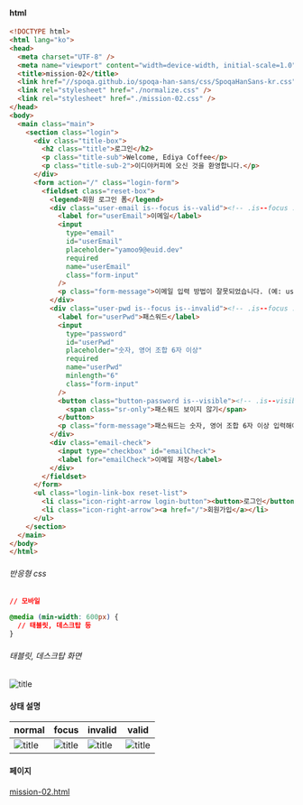 
#### html
```html
<!DOCTYPE html>
<html lang="ko">
<head>
  <meta charset="UTF-8" />
  <meta name="viewport" content="width=device-width, initial-scale=1.0" />
  <title>mission-02</title>
  <link href="//spoqa.github.io/spoqa-han-sans/css/SpoqaHanSans-kr.css" rel="stylesheet" type="text/css" />
  <link rel="stylesheet" href="./normalize.css" />
  <link rel="stylesheet" href="./mission-02.css" />
</head>
<body>
  <main class="main">
    <section class="login">
      <div class="title-box">
        <h2 class="title">로그인</h2>
        <p class="title-sub">Welcome, Ediya Coffee</p>
        <p class="title-sub-2">이디야커피에 오신 것을 환영합니다.</p>
      </div>
      <form action="/" class="login-form">
        <fieldset class="reset-box">
          <legend>회원 로그인 폼</legend>
          <div class="user-email is--focus is--valid"><!-- .is--focus : 포커스 상태 / .is--invalid : 오류 / .is--valid : 정상 -->
            <label for="userEmail">이메일</label>
            <input
              type="email"
              id="userEmail"
              placeholder="yamoo9@euid.dev"
              required
              name="userEmail"
              class="form-input"
            />
            <p class="form-message">이메일 입력 방법이 잘못되었습니다. (예: user@domain.io)</p>
          </div>
          <div class="user-pwd is--focus is--invalid"><!-- .is--focus : 포커스 상태 / .is--invalid : 오류 / .is--valid : 정상 -->
            <label for="userPwd">패스워드</label>
            <input
              type="password"
              id="userPwd"
              placeholder="숫자, 영어 조합 6자 이상"
              required
              name="userPwd"
              minlength="6"
              class="form-input"
            />
            <button class="button-password is--visible"><!-- .is--visible : 눈 아이콘 보이기 -->
              <span class="sr-only">패스워드 보이지 않기</span>
            </button>
            <p class="form-message">패스워드는 숫자, 영어 조합 6자 이상 입력해야 합니다.</p>
          </div>
          <div class="email-check">
            <input type="checkbox" id="emailCheck">
            <label for="emailCheck">이메일 저장</label>
          </div>
        </fieldset>
      </form>
      <ul class="login-link-box reset-list">
        <li class="icon-right-arrow login-button"><button>로그인</button></li>
        <li class="icon-right-arrow"><a href="/">회원가입</a></li>
      </ul>
    </section>
  </main>
</body>
</html>
```

###### 반응형 css

```css
// 모바일

@media (min-width: 600px) {
  // 태블릿, 데스크탑 등
}
```

###### 태블릿, 데스크탑 화면
![title](https://rnssue.github.io/home-work/mission-02/readme/desktop.JPG)   


#### 상태 설명
| normal | focus | invalid | valid |
| --- | --- | --- | --- |
| ![title](https://rnssue.github.io/home-work/mission-02/readme/1_normal.JPG) | ![title](https://rnssue.github.io/home-work/mission-02/readme/2_focus.JPG) | ![title](https://rnssue.github.io/home-work/mission-02/readme/3_invalid.JPG) | ![title](https://rnssue.github.io/home-work/mission-02/readme/4_valid.JPG) |

#### 페이지
[mission-02.html](https://rnssue.github.io/home-work/mission-02/mission-02.html)

